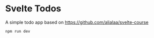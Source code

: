 # Svelte Todos

A simple todo app based on https://github.com/alialaa/svelte-course

```bash
npm run dev
```

